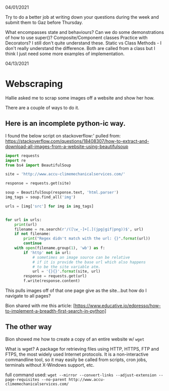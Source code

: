 
04/01/2021

Try to do a better job at writing down your questions during the week and submit them to Gaz before Thursday. 

What encompasses state and behaviours?
Can we do some demonstrations of how to use super()?
Composite/Component classes
Practice with Decorators? I still don't quite understand these. 
Static vs Class Methods - I don't really understand the difference. Both are called from a class but I think I just need some more examples of implementation. 

04/13/2021
# Webscraping

Hallie asked me to scrap some images off a website and show her how. 

There are a couple of ways to do it. 

## Here is an incomplete python-ic way.

I found the below script on stackoverflow:'
pulled from: https://stackoverflow.com/questions/18408307/how-to-extract-and-download-all-images-from-a-website-using-beautifulsoup

```python
import requests
import re
from bs4 import BeautifulSoup

site = 'http://www.accu-climemechanicalservices.com/'

response = requests.get(site)

soup = BeautifulSoup(response.text, 'html.parser')
img_tags = soup.find_all('img')

urls = [img['src'] for img in img_tags]


for url in urls:
    print(url)
    filename = re.search(r'/([\w_-]+[.](jpg|gif|png))$', url)
    if not filename:
        print("Regex didn't match with the url: {}".format(url))
        continue
    with open(filename.group(1), 'wb') as f:
        if 'http' not in url:
            # sometimes an image source can be relative 
            # if it is provide the base url which also happens 
            # to be the site variable atm. 
            url = '{}{}'.format(site, url)
        response = requests.get(url)
        f.write(response.content)
```

This pulls images off of that one page give as the site...but how do I navigate to all pages?

Bion shared with me this article: [https://www.educative.io/edpresso/how-to-implement-a-breadth-first-search-in-python]


## The other way
Bion showed me how to create a copy of an entire website w/ `wget`

What is wget?
A package for retrieving files using HTTP, HTTPS, FTP and FTPS, the most widely used Internet protocols. It is a non-interactive commandline tool, so it may easily be called from scripts, cron jobs, terminals without X-Windows support, etc.

full command used:
`wget --mirror --convert-links --adjust-extension --page-requisites --no-parent http://www.accu-climemechanicalservices.com/`